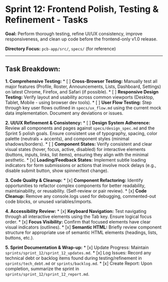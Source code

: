 # Sprint 12: Frontend Polish, Testing & Refinement - Tasks

**Goal:** Perform thorough testing, refine UI/UX consistency, improve responsiveness, and clean up code before the frontend-only v1.0 release.

**Directory Focus:** `pcb-app/src/`, `specs/` (for reference)

---

## Task Breakdown:

**1. Comprehensive Testing:**
    *   [ ] **Cross-Browser Testing:** Manually test all major features (Profile, Roster, Announcements, Lists, Dashboard, Settings) on latest Chrome, Firefox, and Safari (if possible).
    *   [ ] **Responsive Design Testing:** Verify layout and usability across common viewports (Desktop, Tablet, Mobile - using browser dev tools).
    *   [ ] **User Flow Testing:** Step through key user flows outlined in `specs/ux_flow.md` using the current mock data implementation. Document any deviations or issues.

**2. UI/UX Refinement & Consistency:**
    *   [ ] **Design System Adherence:** Review all components and pages against `specs/design_spec.md` and the Sprint 5 polish goals. Ensure consistent use of typography, spacing, color palette (neutrals + accents), and component styles (minimal shadows/borders).
    *   [ ] **Component States:** Verify consistent and clear visual states (hover, focus, active, disabled) for interactive elements (buttons, inputs, links, list items), ensuring they align with the minimal aesthetic.
    *   [x] **Loading/Feedback States:** Implement subtle loading indicators for form submissions or actions that involve mock delays (e.g., disable submit button, show spinner/text change).

**3. Code Quality & Cleanup:**
    *   [x] **Component Refactoring:** Identify opportunities to refactor complex components for better readability, maintainability, or reusability. (Self-review or pair review).
    *   [x] **Code Cleanup:** Remove any console.logs used for debugging, commented-out code blocks, or unused variables/imports.

**4. Accessibility Review:**
    *   [x] **Keyboard Navigation:** Test navigating through all interactive elements using the Tab key. Ensure logical focus order.
    *   [x] **Focus Visibility:** Confirm that focused elements have clear visual indicators (outlines).
    *   [x] **Semantic HTML:** Briefly review component structure for appropriate use of semantic HTML elements (headings, lists, buttons, etc.).

**5. Sprint Documentation & Wrap-up:**
    *   [x] Update Progress: Maintain `sprints/sprint_12/sprint_12_updates.md`.
    *   [x] Log Issues: Record any technical debt or backlog items found during testing/refinement in `sprints/tech_debt.md` or `sprints/backlog.md`.
    *   [x] Create Report: Upon completion, summarize the sprint in `sprints/sprint_12/sprint_12_report.md`.
